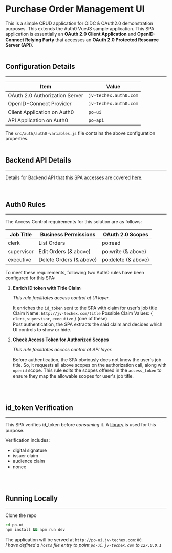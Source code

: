 # Purchase Order Management UI

This is a simple CRUD application for OIDC & OAuth2.0 demonstration purposes. This extends the Auth0 VueJS sample application. This SPA application is essentially an **OAuth 2.0 Client Application** and **OpenID-Connect Relying Party** that accesses an **OAuth 2.0 Protected Resource Server (API)**.
<br>
<br>

## Configuration Details
<hr>

| Item                         | Value                 | 
| -----------------------------|-----------------------|
|OAuth 2.0 Authorization Server| `jv-techex.auth0.com` | 
|OpenID-Connect Provider       | `jv-techex.auth0.com` | 
|Client Application on Auth0   | `po-ui`               |
|API Application on Auth0      | `po-api`              |

The `src/auth/auth0-variables.js` file contains the above configuration properties.
<br>
<br>

## Backend API Details
<hr>

Details for Backend API that this SPA accesses are covered [here](https://github.com/jatinvaidya/po-api).  
<br>
<br>

## Auth0 Rules
<hr>

The Access Control requirements for this solution are as follows:

| Job Title  | Business Permissions    | OAuth 2.0 Scopes    |
| -----------| ----------------------- |---------------------|
| clerk      | List Orders             | po:read             |
| supervisor | Edit Orders (& above)   | po:write (& above)  |
| executive  | Delete Orders (& above) | po:delete (& above) |

To meet these requirements, following two Auth0 rules have been configured for this SPA:

1. **Enrich ID token with Title Claim**
   
   *This rule facilitates access control at UI layer.*  

   It enriches the `id_token` sent to the SPA with claim for user's job title
   Claim Name: `http://jv-techex.com/title`
   Possible Claim Values: { `clerk`, `supervisor`, `executive` } (one of these)  
   Post authentication, the SPA extracts the said claim and decides which UI controls to show or hide.  

2. **Check Access Token for Authorized Scopes**
   
   *This rule facilitates access control at API layer.*  

   Before authentication, the SPA obviously does not know the user's job title. So, it requests all above scopes on the authorization call, along with `openid` scope. This rule edits the scopes offered in the `access_token` to ensure they map the allowable scopes for user's job title.
<br>
<br>

## id_token Verification   
<hr>

This SPA verifies id_token before *consuming* it. A [library](https://github.com/auth0/idtoken-verifier) is used for this purpose.

Verification includes:
- digital signature
- issuer claim
- audience claim
- nonce
<br>
<br>

## Running Locally
<hr>

Clone the repo

```bash
cd po-ui
npm install && npm run dev
```

The application will be served at `http://po-ui.jv-techex.com:80`.  
*I have defined a `hosts` file entry to point `po-ui.jv-techex.com` to `127.0.0.1`*
